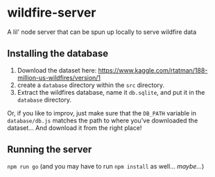 # wildfire-server

A lil' node server that can be spun up locally to serve wildfire data

## Installing the database

1. Download the dataset here: https://www.kaggle.com/rtatman/188-million-us-wildfires/version/1
2. create a `database` directory within the `src` directory.
3. Extract the wildfires database, name it `db.sqlite`, and put it in the `database` directory.

Or, if you like to improv, just make sure that the `DB_PATH` variable in `database/db.js` matches the path to where you've downloaded the dataset... And download it from the right place!

## Running the server

`npm run go` (and you may have to run `npm install` as well... _maybe..._)

